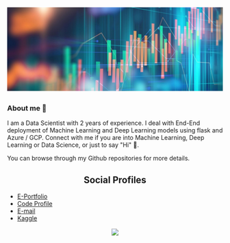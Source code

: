 # [![Krishnatheja Vanka Header](https://raw.githubusercontent.com/theja-vanka/theja-vanka/master/assets/dataviz.jpg)](https://theja-vanka.github.io)

### About me 🌱

I am a Data Scientist with 2 years of experience. I deal with End-End deployment of Machine Learning and Deep Learning models using flask and Azure / GCP.
Connect with me if you are into Machine Learning, Deep Learning or Data Science, or just to say "Hi" 👋.
 
You can browse through my Github repositories for more details.

<h2 style="text-align:center">Social Profiles</h2>

- [E-Portfolio](https://theja-vanka.github.io)
- [Code Profile](https://sourcerer.io/theja-vanka)
- [E-mail](mailto:theja.vanka@gmail.com)
- [Kaggle](https://kaggle.com/thejavanka)

<p align='center'>
    <img align='center' src="https://visitor-badge.glitch.me/badge?page_id=theja-vanka.visitor-badge">
<p/>